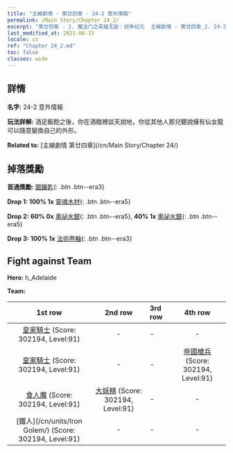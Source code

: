 ```yaml
---
title: "主線劇情 - 第廿四章 - 24-2 意外情報"
permalink: /Main Story/Chapter 24_2/
excerpt: "第廿四章 - 2. 魔法门之英雄无敌：战争纪元  主線劇情 - 第廿四章_2. 24-2 意外情報"
last_modified_at: 2021-06-15
locale: cn
ref: "Chapter 24_2.md"
toc: false
classes: wide
---
```


## 詳情

 **名字:** 24-2 意外情報

 **玩法詳解:** 酒足飯飽之後，你在酒館裡談天說地，你從其他人那兒聽說擁有仙女龍可以隨意變換自己的外形。

 **Related to:** [主線劇情 第廿四章](/cn/Main Story/Chapter 24/)

## 掉落獎勵

 **首通獎勵:** [銀鑰匙](/cn/Items/con_693/){: .btn .btn--era3}

 **Drop 1:** **100% 1x** [靈魂木材](/cn/Items/mat_83/){: .btn .btn--era5}

 **Drop 2:** **60% 0x** [奧祕水銀](/cn/Items/mat_77/){: .btn .btn--era5}, **40% 1x** [奧祕水銀](/cn/Items/mat_77/){: .btn .btn--era5}

 **Drop 3:** **100% 1x** [法術卷軸](/cn/Items/con_694/){: .btn .btn--era3}


## Fight against Team
 **Hero:** h_Adelaide

 **Team:**


  | 1st row | 2nd row | 3rd row | 4th row |
  |:----:|:----:|:----|:----:|
  | [皇家騎士](/cn/units/Cavalier/) (Score: 302194, Level:91)  | - | - | - |
  | [皇家騎士](/cn/units/Cavalier/) (Score: 302194, Level:91)  | - | - | [帝國槍兵](/cn/units/Pikeman/) (Score: 302194, Level:91)  |
  | [食人魔](/cn/units/Ogre/) (Score: 302194, Level:91)  | [大妖精](/cn/units/Gremlin/) (Score: 302194, Level:91)  | - | - |
  | [鐵人](/cn/units/Iron Golem/) (Score: 302194, Level:91)  | - | - | - |


